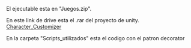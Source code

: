 El ejecutable esta en "Juegos.zip".

En este link de drive esta el .rar del proyecto de unity. [Character_Customizer]("https://drive.google.com/file/d/1EZAmEzrcy4q46l_8YVp6_PsUIoUlTHQz/view?usp=sharing")

En la carpeta "Scripts_utilizados" esta el codigo con el patron decorator
